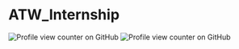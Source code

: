 # ATW_Internship
![Profile view counter on GitHub](https://github.com/SakshiPrasadSingh)
![Profile view counter on GitHub](https://komarev.com/ghpvc/?username=SakshiPrasadSingh)

